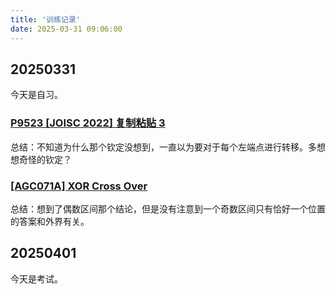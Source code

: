 ```yaml
---
title: '训练记录'
date: 2025-03-31 09:06:00
---
```


## 20250331

今天是自习。

### [P9523 [JOISC 2022] 复制粘贴 3](https://www.cnblogs.com/Scarab/p/18805396)

总结：不知道为什么那个钦定没想到，一直以为要对于每个左端点进行转移。多想想奇怪的钦定？

### [[AGC071A] XOR Cross Over](https://www.cnblogs.com/Scarab/p/18805399)

总结：想到了偶数区间那个结论，但是没有注意到一个奇数区间只有恰好一个位置的答案和外界有关。

## 20250401

今天是考试。